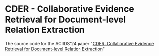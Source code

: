 # CDER - Collaborative Evidence Retrieval for Document-level Relation Extraction
The source code for the ACIIDS'24 paper "[CDER: Collaborative Evidence Retrieval for Document-level Relation Extraction](https://doi.org/10.1007/978-981-97-4982-9_3)"

